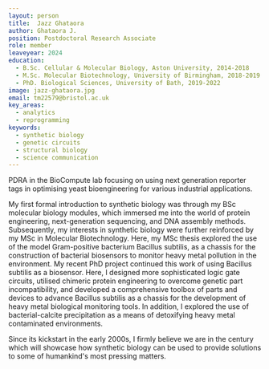 ```yaml
---
layout: person
title:  Jazz Ghataora
author: Ghataora J.
position: Postdoctoral Research Associate
role: member
leaveyear: 2024
education:
  - B.Sc. Cellular & Molecular Biology, Aston University, 2014-2018
  - M.Sc. Molecular Biotechnology, University of Birmingham, 2018-2019
  - PhD. Biological Sciences, University of Bath, 2019-2022
image: jazz-ghataora.jpg
email: tm22579@bristol.ac.uk
key_areas:
  - analytics
  - reprogramming
keywords:
  - synthetic biology
  - genetic circuits
  - structural biology
  - science communication
---
```

PDRA in the BioCompute lab focusing on using next generation reporter tags in optimising yeast bioengineering for various industrial applications. 

My first formal introduction to synthetic biology was through my BSc molecular biology modules, which immersed me into the world of protein engineering, next-generation sequencing, and DNA assembly methods. Subsequently, my interests in synthetic biology were further reinforced by my MSc in Molecular Biotechnology. Here, my MSc thesis explored the use of the model Gram-positive bacterium Bacillus subtilis, as a chassis for the construction of bacterial biosensors to monitor heavy metal pollution in the environment. My recent PhD project continued this work of using Bacillus subtilis as a biosensor. Here, I designed more sophisticated logic gate circuits, utilised chimeric protein engineering to overcome genetic part incompatibility, and developed a comprehensive toolbox of parts and devices to advance Bacillus subtilis as a chassis for the development of heavy metal biological monitoring tools. In addition, I explored the use of bacterial-calcite precipitation as a means of detoxifying heavy metal contaminated environments.

Since its kickstart in the early 2000s, I firmly believe we are in the century which will showcase how synthetic biology can be used to provide solutions to some of humankind's most pressing matters.
